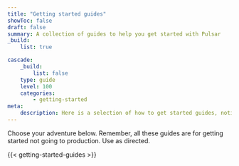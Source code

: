```yaml
---
title: "Getting started guides"
showToc: false
draft: false
summary: A collection of guides to help you get started with Pulsar
_build:
    list: true

cascade:
    _build:
        list: false
    type: guide
    level: 100
    categories:
        - getting-started
meta:
    description: Here is a selection of how to get started guides, noting that these guides are for getting started not going to production. Choose your adventure below.
---
```


Choose your adventure below. Remember, all these guides are for getting started not going to production. Use as directed.

{{< getting-started-guides >}}
